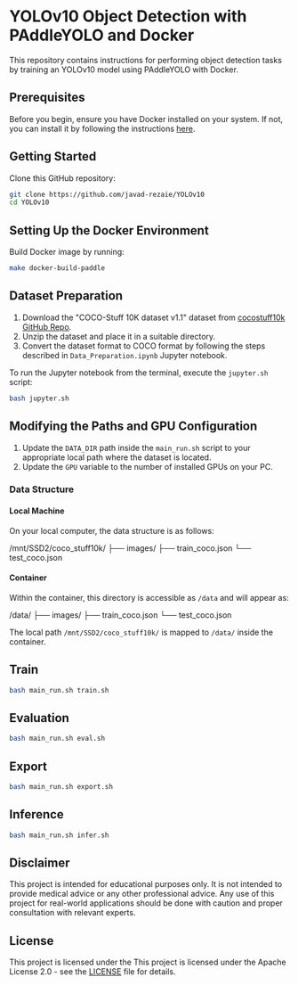 # YOLOv10 Object Detection with PAddleYOLO and Docker

This repository contains instructions for performing object detection tasks by training an YOLOv10 model using PAddleYOLO with Docker.

## Prerequisites

Before you begin, ensure you have Docker installed on your system. If not, you can install it by following the instructions [here](https://docs.docker.com/get-docker/).

## Getting Started

Clone this GitHub repository:

```bash
git clone https://github.com/javad-rezaie/YOLOv10
cd YOLOv10
```

## Setting Up the Docker Environment


Build Docker image by running:

```bash
make docker-build-paddle
```

## Dataset Preparation

1. Download the "COCO-Stuff 10K dataset v1.1" dataset from [cocostuff10k GitHub Repo](https://github.com/nightrome/cocostuff10k?tab=readme-ov-file).
2. Unzip the dataset and place it in a suitable directory.
3. Convert the dataset format to COCO format by following the steps described in `Data_Preparation.ipynb` Jupyter notebook.

To run the Jupyter notebook from the terminal, execute the `jupyter.sh` script:

```bash
bash jupyter.sh
```

## Modifying the Paths and GPU Configuration

1. Update the `DATA_DIR` path inside the `main_run.sh` script to your appropriate local path where the dataset is located.
2. Update the `GPU` variable to the number of installed GPUs on your PC.

### Data Structure

#### Local Machine

On your local computer, the data structure is as follows:

/mnt/SSD2/coco_stuff10k/ ├── images/ ├── train_coco.json └── test_coco.json


#### Container

Within the container, this directory is accessible as `/data` and will appear as:

/data/ ├── images/ ├── train_coco.json └── test_coco.json


The local path `/mnt/SSD2/coco_stuff10k/` is mapped to `/data/` inside the container.

## Train

```bash
bash main_run.sh train.sh
```

## Evaluation

```bash
bash main_run.sh eval.sh
```

## Export

```bash
bash main_run.sh export.sh
```

## Inference

```bash
bash main_run.sh infer.sh
```

## Disclaimer

This project is intended for educational purposes only. It is not intended to provide medical advice or any other professional advice. Any use of this project for real-world applications should be done with caution and proper consultation with relevant experts.

## License

This project is licensed under the This project is licensed under the Apache License 2.0 - see the [LICENSE](LICENSE) file for details.
